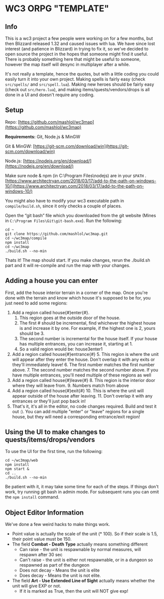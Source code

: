 # WC3 ORPG "TEMPLATE"

## Info

This is a wc3 project a few people were working on for a few months, but then Blizzard released 1.32 and caused issues with lua. We have since lost interest (and patience in Blizzard) in trying to fix it, so we've decided to open source the project in the hopes that someone might find it useful. There is probably something here that might be useful to someone, however the map itself will desync in multiplayer after a while.

It's not really a template, hence the quotes, but with a little coding you could easily turn it into your own project. Making spells is fairly easy (check `src/spells/` and `src/spell.lua`). Making new heroes should be fairly easy (check out `src/hero.lua`), and making items/quests/vendors/drops is all done in a UI and doesn't require any coding.

## Setup

Repo: [https://github.com/mashlol/wc3map](https://github.com/mashlol/wc3map)

**Requirements:** Git, Node.js & MinGW

Git & MinGW: [https://git-scm.com/download/win](https://git-scm.com/download/win)

Node.js: [https://nodejs.org/en/download/](https://nodejs.org/en/download/)

Make sure node & npm (in C:\Program Files\nodejs) are in your `$PATH` . [https://www.architectryan.com/2018/03/17/add-to-the-path-on-windows-10/](https://www.architectryan.com/2018/03/17/add-to-the-path-on-windows-10/)

You might also have to modify your wc3 executable path in `compile/build.sh`, since it only checks a couple of places.

Open the “git bash” file which you downloaded from the git website (Mines in `C:\Program Files\Git\git-bash.exe`). Run the following:

```
cd ~
git clone https://github.com/mashlol/wc3map.git
cd ~/wc3map/compile
npm install
cd ~/wc3map
./build.sh --no-min
```

Thats it! The map should start. If you make changes, rerun the ./build.sh part and it will re-compile and run the map with your changes.


## Adding a house you can enter

First, add the house interior terrain in a corner of the map. Once you're done with the terrain and know which house it's supposed to be for, you just need to add some regions:


1. Add a region called house{#}enter{#}.
    1. This region goes at the outside door of the house.
    2. The first # should be incremental, find whichever the highest house is and increase it by one. For example, if the highest one is 2, yours should be 3.
    3. The second number is incremental for the house itself. If your house has multiple entrances, you can increase it, starting at 1.
    4. So a valid region would be: house3enter1
2. Add a region called house{#}entrance{#}
    5. This region is where the unit will appear after they enter the house. Don't overlap it with any exits or they'll immediately leave!
    6. The first number matches the first number above.
    7. The second number matches the second number above. If you have multiple entrances, you'll need multiple of these regions as well
3. Add a region called house{#}leave{#}
    8. This region is the interior door where they will leave from.
    9. Numbers match from above
4. Add a region called house{#}exit{#}
    10. This is where the unit will appear outside of the house after leaving.
    11. Don't overlap it with any entrances or they'll just pop back in!
5. That's it, it's all in the editor, no code changes required. Build and test it out :). You can add multiple "enter" or "leave" regions for a single house, but they will need a corresponding entrance/exit region!


## Using the UI to make changes to quests/items/drops/vendors

To use the UI for the first time, run the following:

```
cd ~/wc3map/web
npm install
npm start &
cd ..
./build.sh --no-min
```

Be patient with it, it may take some time for each of the steps. If things don't work, try running git bash in admin mode. For subsequent runs you can omit the `npm install` command.


## Object Editor Information

We've done a few weird hacks to make things work.

*   Point value is actually the scale of the unit (* 100). So if their scale is 1.5, their point value must be 150.
*   The field **Combat - Death Type** actually means something different
    *   Can raise - the unit is respawnable by normal measures, will respawn after 30 sec
    *   Can't raise - the unit is either not respawnable, or in a dungeon so respawned as part of the dungeon
    *   Does not decay - Means the unit is elite
    *   Does decay - Means the unit is not elite.
*   The field **Art - Use Extended Line of Sight** actually means whether the unit will give EXP or not.
    *   If it is marked as True, then the unit will NOT give exp!
